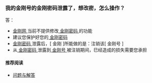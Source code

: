 ### 我的金刚号的金刚密码泄露了，想改密，怎么操作？

答：

- [ 金刚网 ](https://a2zitpro.github.io/web/金刚中文网)当前不提供修改[ 金刚密码 ](https://a2zitpro.github.io/web/金刚号的配套参数)的功能
- 建议您保护好您的[ 金刚密码 ](https://a2zitpro.github.io/web/金刚号的配套参数)
- [ 金刚密码 ](https://a2zitpro.github.io/web/金刚号的配套参数)泄露后，[ 金刚 ]所能做的是：注销该[ 金刚号 ]
- 从[ 金刚密码 ](https://a2zitpro.github.io/web/金刚号的配套参数)泄露到[ 金刚号 ](https://a2zitpro.github.io/web/金刚号)被注销期间，巳经造成的损失需要您承担
#### 推荐阅读
- [ 问题与解答 ](https://a2zitpro.github.io/web/问题与解答)
